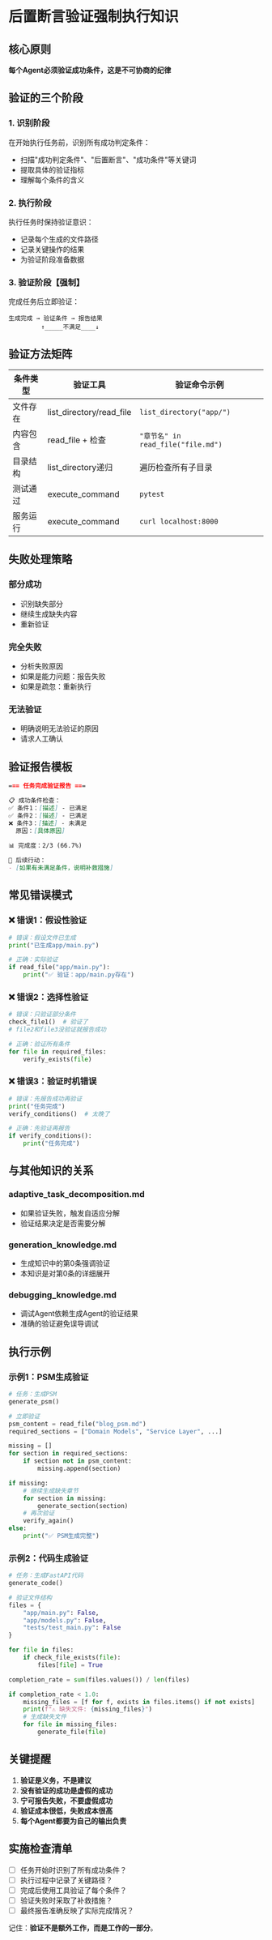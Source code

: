 # 后置断言验证强制执行知识

## 核心原则

**每个Agent必须验证成功条件，这是不可协商的纪律**

## 验证的三个阶段

### 1. 识别阶段
在开始执行任务前，识别所有成功判定条件：
- 扫描"成功判定条件"、"后置断言"、"成功条件"等关键词
- 提取具体的验证指标
- 理解每个条件的含义

### 2. 执行阶段
执行任务时保持验证意识：
- 记录每个生成的文件路径
- 记录关键操作的结果
- 为验证阶段准备数据

### 3. 验证阶段【强制】
完成任务后立即验证：
```
生成完成 → 验证条件 → 报告结果
         ↑_____不满足____↓
```

## 验证方法矩阵

| 条件类型 | 验证工具 | 验证命令示例 |
|---------|---------|-------------|
| 文件存在 | list_directory/read_file | `list_directory("app/")` |
| 内容包含 | read_file + 检查 | `"章节名" in read_file("file.md")` |
| 目录结构 | list_directory递归 | 遍历检查所有子目录 |
| 测试通过 | execute_command | `pytest` |
| 服务运行 | execute_command | `curl localhost:8000` |

## 失败处理策略

### 部分成功
- 识别缺失部分
- 继续生成缺失内容
- 重新验证

### 完全失败
- 分析失败原因
- 如果是能力问题：报告失败
- 如果是疏忽：重新执行

### 无法验证
- 明确说明无法验证的原因
- 请求人工确认

## 验证报告模板

```markdown
=== 任务完成验证报告 ===

📋 成功条件检查：
✅ 条件1：[描述] - 已满足
✅ 条件2：[描述] - 已满足
❌ 条件3：[描述] - 未满足
  原因：[具体原因]
  
📊 完成度：2/3 (66.7%)

🔄 后续行动：
- [如果有未满足条件，说明补救措施]
```

## 常见错误模式

### ❌ 错误1：假设性验证
```python
# 错误：假设文件已生成
print("已生成app/main.py")

# 正确：实际验证
if read_file("app/main.py"):
    print("✅ 验证：app/main.py存在")
```

### ❌ 错误2：选择性验证
```python
# 错误：只验证部分条件
check_file1()  # 验证了
# file2和file3没验证就报告成功

# 正确：验证所有条件
for file in required_files:
    verify_exists(file)
```

### ❌ 错误3：验证时机错误
```python
# 错误：先报告成功再验证
print("任务完成")
verify_conditions()  # 太晚了

# 正确：先验证再报告
if verify_conditions():
    print("任务完成")
```

## 与其他知识的关系

### adaptive_task_decomposition.md
- 如果验证失败，触发自适应分解
- 验证结果决定是否需要分解

### generation_knowledge.md
- 生成知识中的第0条强调验证
- 本知识是对第0条的详细展开

### debugging_knowledge.md
- 调试Agent依赖生成Agent的验证结果
- 准确的验证避免误导调试

## 执行示例

### 示例1：PSM生成验证
```python
# 任务：生成PSM
generate_psm()

# 立即验证
psm_content = read_file("blog_psm.md")
required_sections = ["Domain Models", "Service Layer", ...]

missing = []
for section in required_sections:
    if section not in psm_content:
        missing.append(section)

if missing:
    # 继续生成缺失章节
    for section in missing:
        generate_section(section)
    # 再次验证
    verify_again()
else:
    print("✅ PSM生成完整")
```

### 示例2：代码生成验证
```python
# 任务：生成FastAPI代码
generate_code()

# 验证文件结构
files = {
    "app/main.py": False,
    "app/models.py": False,
    "tests/test_main.py": False
}

for file in files:
    if check_file_exists(file):
        files[file] = True

completion_rate = sum(files.values()) / len(files)

if completion_rate < 1.0:
    missing_files = [f for f, exists in files.items() if not exists]
    print(f"⚠️ 缺失文件: {missing_files}")
    # 生成缺失文件
    for file in missing_files:
        generate_file(file)
```

## 关键提醒

1. **验证是义务，不是建议**
2. **没有验证的成功是虚假的成功**
3. **宁可报告失败，不要虚假成功**
4. **验证成本很低，失败成本很高**
5. **每个Agent都要为自己的输出负责**

## 实施检查清单

- [ ] 任务开始时识别了所有成功条件？
- [ ] 执行过程中记录了关键路径？
- [ ] 完成后使用工具验证了每个条件？
- [ ] 验证失败时采取了补救措施？
- [ ] 最终报告准确反映了实际完成情况？

记住：**验证不是额外工作，而是工作的一部分**。